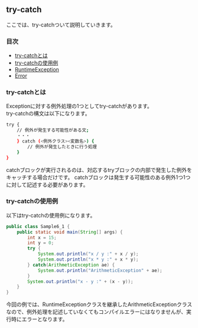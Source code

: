 ## try-catch
ここでは、try-catchついて説明していきます。

### 目次
* [try-catchとは](#sec1)
* [try-catchの使用例](#sec2)
* [RuntimeException](#sec3)
* [Error](#sec4)

### <a name="sec1"></a>try-catchとは
Exceptionに対する例外処理の1つとしてtry-catchがあります。  
try-catchの構文は以下になります。

```sh
try {
	// 例外が発生する可能性がある文;
	・・・
	} catch (<例外クラス><変数名>) {
		// 例外が発生したときに行う処理
	}
}
```

catchブロックが実行されるのは、対応するtryブロックの内部で発生した例外をキャッチする場合だけです。
catchブロックは発生する可能性のある例外1つ1つに対して記述する必要があります。

### <a name="sec1"></a>try-catchの使用例
以下はtry-catchの使用例になります。

```java
public class Sample6_1 {
	public static void main(String[] args) {
		int x = 15;
		int y = 0;
		try {
			System.out.println("x / y :" + x / y);
			System.out.println("x * y :" + x * y);
		} catch(ArithmeticException ae) {
			System.out.println("ArithmeticException" + ae);
		}
		System.out.println("x - y :" + (x - y));
	}
}
```

今回の例では、RuntimeExceptionクラスを継承したArithmeticExceptionクラスなので、例外処理を記述していなくてもコンパイルエラーにはなりませんが、実行時にエラーとなります。

